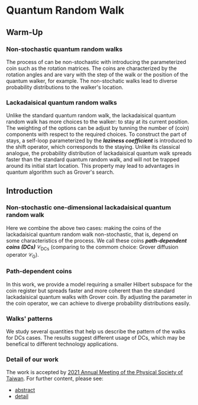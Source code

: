 # Quantum Random Walk

## Warm-Up
### Non-stochastic quantum random walks
The process of can be non-stochastic with introducing the parameterized coin such as the rotation matrices. 
The coins are characterized by the rotation angles and are vary with the step of the walk or the position of the quantum walker, for example.
The non-stochatic walks lead to diverse probability distributions to the walker's location.


### Lackadaisical quantum random walks
Unlike the standard quantum random walk, the lackadaisical quantum random walk has more choices to the walker: to stay at its current position.
The weighting of the options can be adjust by tunning the number of (coin) components with respect to the required choices.
To construct the part of stays, a self-loop parameterized by the ***laziness coefficient*** is introduced to the shift operator, which corresponds to the staying.
Unlike its classical analogue, the probability distribution of lackadaisical quantum walk spreads faster than the standard quantum random walk, and will not be trapped around its initial start location.
This property may lead to advantages in quantum algorithm such as Grover's search.


## Introduction
### Non-stochastic one-dimensional lackadaisical quantum random walk
Here we combine the above two cases: making the coins of the lackadaisical quantum random walk non-stochastic, that is, depend on some characteristics of the process. We call these coins ***path-dependent coins (DCs)*** $\mathcal{C}_{\text{DCs}}$ (comparing to the commom choice: Grover diffusion operator $\mathcal{C}_{\text{G}}$).


### Path-dependent coins
In this work, we provide a model requiring a smaller Hilbert subspace for the coin register but spreads faster and more coherent than the standard lackadaisical quantum walks with Grover coin.
By adjusting the parameter in the coin operator, we can achieve to diverge probability distributions easily.


### Walks' patterns
We study several quantities that help us describe the pattern of the walks for DCs cases.
The results suggest different usage of DCs, which may be benefical to different technology applications.


### Detail of our work
The work is accepted by [2021 Annual Meeting of the Physical Society of Taiwan](https://tps2021.conf.tw/site/page.aspx?pid=901&sid=1352&lang=en).
For further content, please see:
- [abstract](https://github.com/ycldingo/QuantumRandomWalk/blob/main/abstract_Non-stochastic%20one-dimensional%20lackadaisical%20quantum%20random%20walks.pdf)
- [detail](https://github.com/ycldingo/QuantumRandomWalk/blob/main/TPS2021_v2.pdf)


